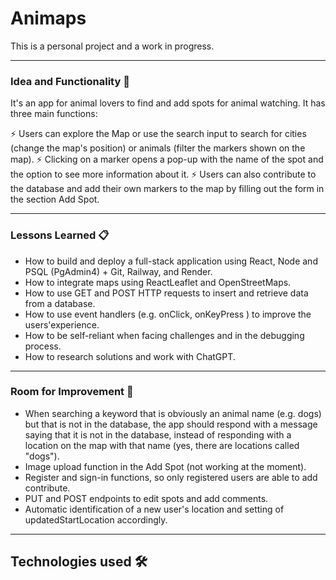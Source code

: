 # Animaps

This is a personal project and a work in progress.

---
### Idea and Functionality 🚀
It's an app for animal lovers to find and add spots for animal watching. It has three main functions:

⚡️  Users can explore the Map or use the search input to search for cities (change the map's position) or animals (filter the markers shown on the map).
⚡️  Clicking on a marker opens a pop-up with the name of the spot and the option to see more information about it.
⚡️  Users can also contribute to the database and add their own markers to the map by filling out the form in the section Add Spot. 

---
### Lessons Learned 📋

* How to build and deploy a full-stack application using React, Node and PSQL (PgAdmin4) + Git, Railway, and Render.
* How to integrate maps using ReactLeaflet and OpenStreetMaps. 
* How to use GET and POST HTTP requests to insert and retrieve data from a database.
* How to use event handlers (e.g. onClick, onKeyPress ) to improve the users'experience.
* How to be self-reliant when facing challenges and in the debugging process.
* How to research solutions and work with ChatGPT.

---
### Room for Improvement 🔧

* When searching a keyword that is obviously an animal name (e.g. dogs) but that is not in the database, the app should respond with a message saying that it is not in the database, instead of responding with a location on the map with that name (yes, there are locations called "dogs").
* Image upload function in the Add Spot (not working at the moment).
* Register and sign-in functions, so only registered users are able to add contribute.
* PUT and POST endpoints to edit spots and add comments.
* Automatic identification of a new user's location and setting of updatedStartLocation accordingly.

---
 ## Technologies used 🛠️




